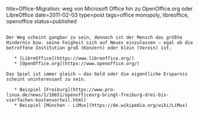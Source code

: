 title=Office-Migration: weg von Microsoft Office hin zu OpenOffice.org oder LibreOffice
date=2011-02-03
type=post
tags=office monopoly, libreoffice, openoffice
status=published
~~~~~~

Der Weg scheint gangbar zu sein, dennoch ist der Mensch das größte Hindernis bzw. seine Feigheit sich auf Neues einzulassen – egal ob die betroffene Institution groß (Konzern) oder klein (Verein) ist.

   * [LibreOffice](https://www.libreoffice.org/)
   * [OpenOffice.org](https://www.openoffice.org/)

Das Spiel ist immer gleich – das Geld oder die eigentliche Ersparnis scheint uninteressant zu sein.

   * Beispiel [Freiburg](https://www.pro-linux.de/news/1/16651/openofficeorg-bringt-freiburg-drei-bis-vierfachen-kostenvorteil.html)
   * Beispiel [München - LiMux](https://de.wikipedia.org/wiki/LiMux)
